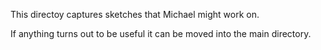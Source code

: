 This directoy captures sketches that Michael might work on.

If anything turns out to be useful it can be moved into the main directory.
